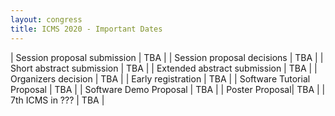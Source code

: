 ```yaml
---
layout: congress
title: ICMS 2020 - Important Dates
---
```


| Session proposal submission | TBA |
| Session proposal decisions | TBA |
| Short abstract submission | TBA |
| Extended abstract submission | TBA |
| Organizers decision | TBA | 
| Early registration | TBA |
| Software Tutorial Proposal | TBA | 
| Software Demo Proposal | TBA | 
| Poster Proposal| TBA | 
| 7th ICMS in ??? | TBA | 
